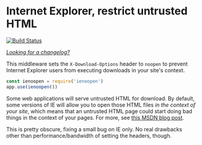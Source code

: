 Internet Explorer, restrict untrusted HTML
==========================================
[![Build Status](https://travis-ci.org/helmetjs/ienoopen.svg?branch=master)](https://travis-ci.org/helmetjs/ienoopen)

[_Looking for a changelog?_](https://github.com/helmetjs/helmet/blob/master/HISTORY.md)

This middleware sets the `X-Download-Options` header to `noopen` to prevent Internet Explorer users from executing downloads in your site's context.

```javascript
const ienoopen = require('ienoopen')
app.use(ienoopen())
```

Some web applications will serve untrusted HTML for download. By default, some versions of IE will allow you to open those HTML files *in the context of your site*, which means that an untrusted HTML page could start doing bad things in the context of your pages. For more, see [this MSDN blog post](http://blogs.msdn.com/b/ie/archive/2008/07/02/ie8-security-part-v-comprehensive-protection.aspx).

This is pretty obscure, fixing a small bug on IE only. No real drawbacks other than performance/bandwidth of setting the headers, though.
